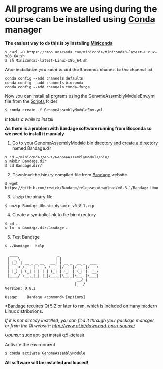 # All programs we are using during the course can be installed using [Conda](https://docs.conda.io/en/latest/) manager

**The easiest way to do this is by installing [Miniconda](https://docs.conda.io/en/latest/miniconda.html)**

```console
$ curl -O https://repo.anaconda.com/miniconda/Miniconda3-latest-Linux-x86_64.sh
$ sh Miniconda3-latest-Linux-x86_64.sh
```

After installation you need to add the Bioconda channel to the channel list

```console
conda config --add channels defaults
conda config --add channels bioconda
conda config --add channels conda-forge
```

Now you can install all prgrams using the GenomeAssemblyModuleEnv.yml file from the [Scripts](https://github.com/avera1988/Genome_Assembly_lecture/tree/master/Scripts) folder

```console
$ conda create -f GenomeAssemblyModuleEnv.yml
```
*It takes a while to install*

**As there is a problem with Bandage software running from Bioconda so we need to install it manualy**

1. Go to your GenomeAssemblyModule bin directory and create a directory named Bandage.dir 

```console
$ cd ~/miniconda3/envs/GenomeAssemblyModule/bin/
$ mkdir Bandage.dir
$ cd Bandage.dir/
```

2. Download the binary compiled file from [Bandage](http://rrwick.github.io/Bandage/) website

```console
$ wget https://github.com/rrwick/Bandage/releases/download/v0.8.1/Bandage_Ubuntu_dynamic_v0_8_1.zip
```
3. Unzip the binary file

```console
$ unzip Bandage_Ubuntu_dynamic_v0_8_1.zip
```
4. Create a symbolic link to the bin directory

```console
$ cd ..
$ ln -s Bandage.dir/Bandage .
```
5. Test Bandage
```console
$ ./Bandage --help

  ____                  _                  
 |  _ \                | |                 
 | |_) | __ _ _ __   __| | __ _  __ _  ___ 
 |  _ < / _` | '_ \ / _` |/ _` |/ _` |/ _ \
 | |_) | (_| | | | | (_| | (_| | (_| |  __/
 |____/ \__,_|_| |_|\__,_|\__,_|\__, |\___|
                                 __/ |     
                                |___/      
Version: 0.8.1

Usage:    Bandage <command> [options]
```
*Bandage requires Qt 5.2 or later to run, which is included on many modern Linux distributions.

*If it is not already installed, you can find it through your package manager or from the Qt website: http://www.qt.io/download-open-source/*

*Ubuntu:*
sudo apt-get install qt5-default


Activate the environment

```console
$ conda activate GenomeAssemblyModule
```

**All software will be installed and loaded!**
